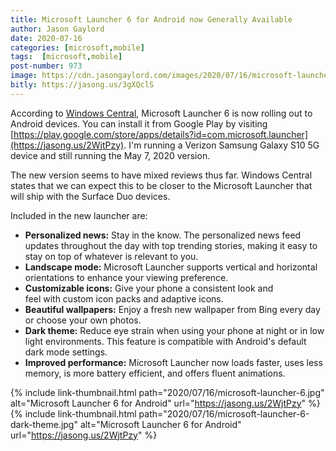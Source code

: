 ```yaml
---
title: Microsoft Launcher 6 for Android now Generally Available
author: Jason Gaylord
date: 2020-07-16
categories: [microsoft,mobile]
tags:  [microsoft,mobile]
post-number: 973
image: https://cdn.jasongaylord.com/images/2020/07/16/microsoft-launcher-6.jpg
bitly: https://jasong.us/3gXQclS
---
```


According to [Windows Central](https://jasong.us/2DCzcmT), Microsoft Launcher 6 is now rolling out to Android devices. You can install it from Google Play by visiting [https://play.google.com/store/apps/details?id=com.microsoft.launcher](https://jasong.us/2WjtPzy). I'm running a Verizon Samsung Galaxy S10 5G device and still running the May 7, 2020 version. 

The new version seems to have mixed reviews thus far. Windows Central states that we can expect this to be closer to the Microsoft Launcher that will ship with the Surface Duo devices. 

Included in the new launcher are:
- **Personalized news:** Stay in the know. The personalized news feed updates throughout the day with top trending stories, making it easy to stay on top of whatever is relevant to you.
- **Landscape mode:** Microsoft Launcher supports vertical and horizontal orientations to enhance your viewing preference.
- **Customizable icons:** Give your phone a consistent look and feel with custom icon packs and adaptive icons.
- **Beautiful wallpapers:** Enjoy a fresh new wallpaper from Bing every day or choose your own photos.
- **Dark theme:** Reduce eye strain when using your phone at night or in low light environments. This feature is compatible with Android's default dark mode settings.
- **Improved performance:** Microsoft Launcher now loads faster, uses less memory, is more battery efficient, and offers fluent animations.

{% include link-thumbnail.html path="2020/07/16/microsoft-launcher-6.jpg" alt="Microsoft Launcher 6 for Android" url="https://jasong.us/2WjtPzy" %}{% include link-thumbnail.html path="2020/07/16/microsoft-launcher-6-dark-theme.jpg" alt="Microsoft Launcher 6 for Android" url="https://jasong.us/2WjtPzy" %}